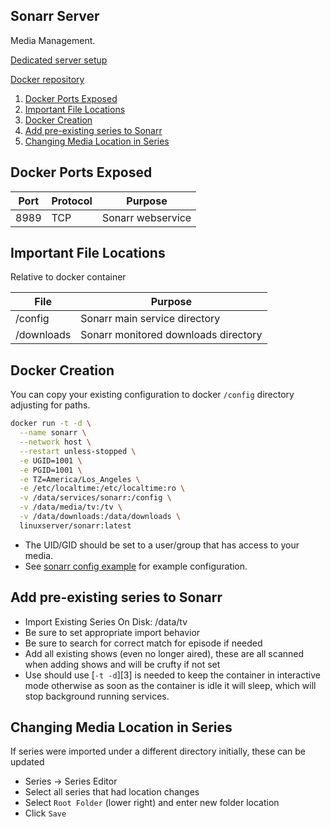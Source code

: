 Sonarr Server
-------------
Media Management.

[Dedicated server setup](sonarr-dedicated.md)

[Docker repository][1]

1. [Docker Ports Exposed](#docker-ports-exposed)
2. [Important File Locations](#important-file-locations)
3. [Docker Creation](#docker-creation)
4. [Add pre-existing series to Sonarr](#add-pre-existing-series-to-sonarr)
5. [Changing Media Location in Series](#changing-media-location-in-series)

Docker Ports Exposed
--------------------

| Port | Protocol | Purpose           |
|------|----------|-------------------|
| 8989 | TCP      | Sonarr webservice |

Important File Locations
------------------------
Relative to docker container

| File       | Purpose                              |
|------------|--------------------------------------|
| /config    | Sonarr main service directory        |
| /downloads | Sonarr monitored downloads directory |

Docker Creation
---------------
You can copy your existing configuration to docker `/config` directory
adjusting for paths.

```bash
docker run -t -d \
  --name sonarr \
  --network host \
  --restart unless-stopped \
  -e UGID=1001 \
  -e PGID=1001 \
  -e TZ=America/Los_Angeles \
  -e /etc/localtime:/etc/localtime:ro \
  -v /data/services/sonarr:/config \
  -v /data/media/tv:/tv \
  -v /data/downloads:/data/downloads \
  linuxserver/sonarr:latest
```
 * The UID/GID should be set to a user/group that has access to your media.
 * See [sonarr config example](sonarr.config.md) for example configuration.

Add pre-existing series to Sonarr
---------------------------------
 * Import Existing Series On Disk: /data/tv
 * Be sure to set appropriate import behavior
 * Be sure to search for correct match for episode if needed
 * Add all existing shows (even no longer aired), these are all scanned when
   adding shows and will be crufty if not set
 * Use should use [`-t -d`][3] is needed to keep the container in interactive
   mode otherwise as soon as the container is idle it will sleep, which will
   stop background running services.

Changing Media Location in Series
---------------------------------
If series were imported under a different directory initially, these can be
updated

 * Series -> Series Editor
 * Select all series that had location changes
 * Select `Root Folder` (lower right) and enter new folder location
 * Click `Save`

[1]: https://hub.docker.com/r/linuxserver/sonarr/
